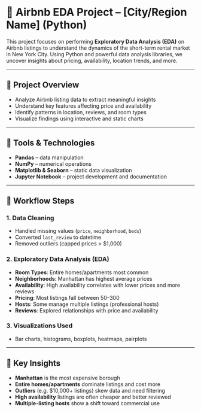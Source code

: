 
# 🏡 Airbnb EDA Project – [City/Region Name] (Python)

This project focuses on performing **Exploratory Data Analysis (EDA)** on Airbnb listings to understand the dynamics of the short-term rental market in New York City. Using Python and powerful data analysis libraries, we uncover insights about pricing, availability, location trends, and more.

---

## 📌 Project Overview

- Analyze Airbnb listing data to extract meaningful insights
- Understand key features affecting price and availability
- Identify patterns in location, reviews, and room types
- Visualize findings using interactive and static charts

---

## 🧰 Tools & Technologies

- **Pandas** – data manipulation  
- **NumPy** – numerical operations  
- **Matplotlib & Seaborn** – static data visualization  
- **Jupyter Notebook** – project development and documentation

---

## 🔄 Workflow Steps

### 1. **Data Cleaning**
- Handled missing values (`price`, `neighborhood`, `beds`)
- Converted `last_review` to datetime
- Removed outliers (capped prices > $1,000)

### 2. **Exploratory Data Analysis (EDA)**
- **Room Types**: Entire homes/apartments most common  
- **Neighborhoods**: Manhattan has highest average prices  
- **Availability**: High availability correlates with lower prices and more reviews  
- **Pricing**: Most listings fall between $50–$300  
- **Hosts**: Some manage multiple listings (professional hosts)  
- **Reviews**: Explored relationships with price and availability  

### 3. **Visualizations Used**
- Bar charts, histograms, boxplots, heatmaps, pairplots

---

## 📌 Key Insights

- **Manhattan** is the most expensive borough  
- **Entire homes/apartments** dominate listings and cost more  
- **Outliers** (e.g. $10,000+ listings) skew data and need filtering  
- **High availability** listings are often cheaper and better reviewed  
- **Multiple-listing hosts** show a shift toward commercial use
